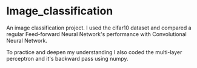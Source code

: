# Image_classification
An image classification project. I used the cifar10 dataset and compared a regular Feed-forward Neural Network's performance with Convolutional Neural Network.

To practice and deepen my understanding I also coded the multi-layer perceptron and it's backward pass using numpy.
